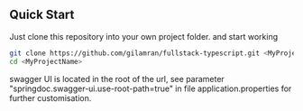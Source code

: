 ## Quick Start

Just clone this repository into your own project folder. and start working

```bash
git clone https://github.com/gilamran/fullstack-typescript.git <MyProjectName>
cd <MyProjectName>
```

swagger UI is located in the root of the url, see parameter "springdoc.swagger-ui.use-root-path=true"
in file application.properties for further customisation.